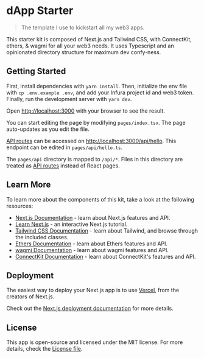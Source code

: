 # dApp Starter

> The template I use to kickstart all my web3 apps.

This starter kit is composed of Next.js and Tailwind CSS, with ConnectKit, ethers, & wagmi for all your web3 needs. It uses Typescript and an opinionated directory structure for maximum dev confy-ness.

## Getting Started

First, install dependencies with `yarn install`. Then, initialize the env file with `cp .env.example .env`, and add your Infura project id and web3 token. Finally, run the development server with `yarn dev`.

Open [http://localhost:3000](http://localhost:3000) with your browser to see the result.

You can start editing the page by modifying `pages/index.tsx`. The page auto-updates as you edit the file.

[API routes](https://nextjs.org/docs/api-routes/introduction) can be accessed on [http://localhost:3000/api/hello](http://localhost:3000/api/hello). This endpoint can be edited in `pages/api/hello.ts`.

The `pages/api` directory is mapped to `/api/*`. Files in this directory are treated as [API routes](https://nextjs.org/docs/api-routes/introduction) instead of React pages.

## Learn More

To learn more about the components of this kit, take a look at the following resources:

-   [Next.js Documentation](https://nextjs.org/docs) - learn about Next.js features and API.
-   [Learn Next.js](https://nextjs.org/learn) - an interactive Next.js tutorial.
-   [Tailwind CSS Documentation](https://tailwindcss.com/docs/) - learn about Tailwind, and browse through the included classes.
-   [Ethers Documentation](https://docs.ethers.io/v5/) - learn about Ethers features and API.
-   [wagmi Documentation](https://wagmi.sh/) - learn about wagmi features and API.
-   [ConnectKit Documentation](https://docs.family.co/connectkit) - learn about ConnectKit's features and API.

## Deployment

The easiest way to deploy your Next.js app is to use [Vercel](https://vercel.com/new?utm_medium=m1guelpf-dapp-template&filter=next.js), from the creators of Next.js.

Check out the [Next.js deployment documentation](https://nextjs.org/docs/deployment) for more details.

## License

This app is open-source and licensed under the MIT license. For more details, check the [License file](LICENSE).
